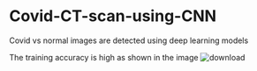 # Covid-CT-scan-using-CNN

Covid vs normal images are detected using deep learning models 

The training accuracy is high as shown in the image
![download](https://github.com/Alaina358/Covid-CT-scan-using-CNN/assets/49591909/bd0634d6-6ae4-4665-93b9-b0f79bdf0583)
